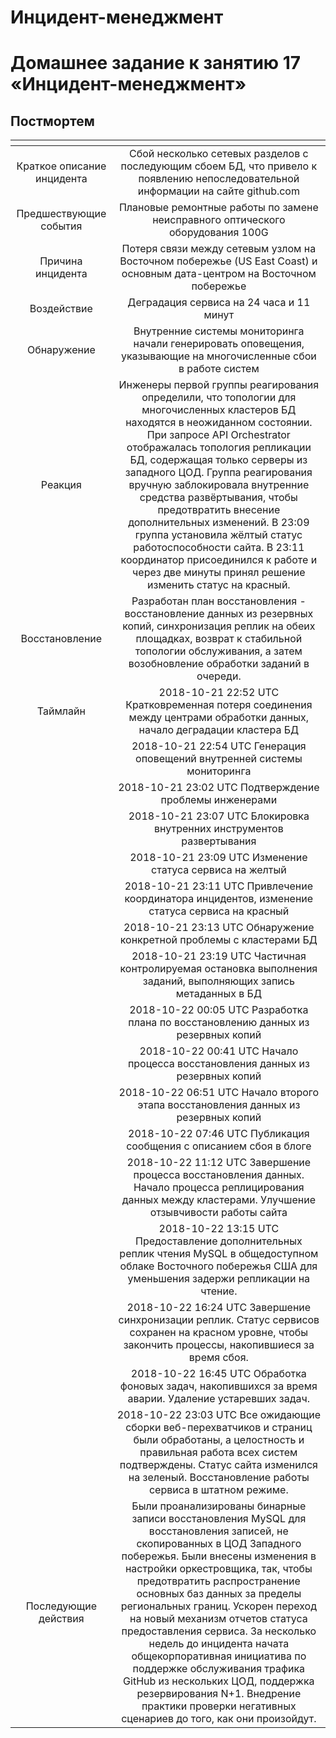 # Инцидент-менеджмент
# Домашнее задание к занятию 17 «Инцидент-менеджмент»

## Постмортем
|          <!-- -->          |                                                                                                                                                                                                                                                                                                 <!-- -->                                                                                                                                                                                                                                                                                                 |
|:--------------------------:|:--------------------------------------------------------------------------------------------------------------------------------------------------------------------------------------------------------------------------------------------------------------------------------------------------------------------------------------------------------------------------------------------------------------------------------------------------------------------------------------------------------------------------------------------------------------------------------------------------------:|
| Краткое описание инцидента |                                                                                                                                                                                                                                   Сбой несколько сетевых разделов с последующим сбоем БД, что привело к появлению непоследовательной информации на сайте github.com                                                                                                                                                                                                                                      | 
|   Предшествующие события   |                                                                                                                                                                                                                                                       Плановые ремонтные работы по замене неисправного оптического оборудования 100G                                                                                                                                                                                                                                                                     |
|     Причина инцидента      |                                                                                                                                                                                                                                         Потеря связи между сетевым узлом на Восточном побережье (US East Coast) и основным дата-центром на Восточном побережье                                                                                                                                                                                                                                           |
|        Воздействие         |                                                                                                                                                                                                                                                                             Деградация сервиса на 24 часа и 11 минут                                                                                                                                                                                                                                                                                     |
|        Обнаружение         |                                                                                                                                                                                                                                            Внутренние системы мониторинга начали генерировать оповещения, указывающие на многочисленные сбои в работе систем                                                                                                                                                                                                                                             |
|          Реакция           |             Инженеры первой группы реагирования определили, что топологии для многочисленных кластеров БД находятся в неожиданном состоянии. При запросе API Orchestrator отображалась топология репликации БД, содержащая только серверы из западного ЦОД. Группа реагирования вручную заблокировала внутренние средства развёртывания, чтобы предотвратить внесение дополнительных изменений. В 23:09 группа установила жёлтый статус работоспособности сайта. В 23:11 координатор присоединился к работе и через две минуты принял решение изменить статус на красный.                                |
|       Восстановление       |                                                                                                                                                                                   Разработан план восстановления - восстановление данных из резервных копий, синхронизация реплик на обеих площадках, возврат к стабильной топологии обслуживания, а затем возобновление обработки заданий в очереди.                                                                                                                                                                                                    |
|          Таймлайн          |                                                                                                                                                                                                                                          2018-10-21 22:52 UTC Кратковременная потеря соединения между центрами обработки данных, начало деградации кластера БД                                                                                                                                                                                                                                           |
|          <!-- -->          |                                                                                                                                                                                                                                                                 2018-10-21 22:54 UTC Генерация оповещений внутренней системы мониторинга                                                                                                                                                                                                                                                                 |
|          <!-- -->          |                                                                                                                                                                                                                                                                          2018-10-21 23:02 UTC Подтверждение проблемы инженерами                                                                                                                                                                                                                                                                          |
|          <!-- -->          |                                                                                                                                                                                                                                                                  2018-10-21 23:07 UTC Блокировка внутренних инструментов развертывания                                                                                                                                                                                                                                                                   |
|          <!-- -->          |                                                                                                                                                                                                                                                                         2018-10-21 23:09 UTC Изменение статуса сервиса на желтый                                                                                                                                                                                                                                                                         |
|          <!-- -->          |                                                                                                                                                                                                                                                      2018-10-21 23:11 UTC Привлечение координатора инцидентов, изменение статуса сервиса на красный                                                                                                                                                                                                                                                      |
|          <!-- -->          |                                                                                                                                                                                                                                                                   2018-10-21 23:13 UTC Обнаружение конкретной проблемы с кластерами БД                                                                                                                                                                                                                                                                   |
|          <!-- -->          |                                                                                                                                                                                                                                              2018-10-21 23:19 UTC Частичная контролируемая остановка выполнения заданий, выполняющих запись метаданных в БД                                                                                                                                                                                                                                              |
|          <!-- -->          |                                                                                                                                                                                                                                                            2018-10-22 00:05 UTC Разработка плана по восстановлению данных из резервных копий                                                                                                                                                                                                                                                             |
|          <!-- -->          |                                                                                                                                                                                                                                                              2018-10-22 00:41 UTC Начало процесса восстановления данных из резервных копий                                                                                                                                                                                                                                                               |
|          <!-- -->          |                                                                                                                                                                                                                                                            2018-10-22 06:51 UTC Начало второго этапа восстановления данных из резервных копий                                                                                                                                                                                                                                                            |
|          <!-- -->          |                                                                                                                                                                                                                                                                    2018-10-22 07:46 UTC Публикация сообщения с описанием сбоя в блоге                                                                                                                                                                                                                                                                    |
|          <!-- -->          |                                                                                                                                                                                                                       2018-10-22 11:12 UTC Завершение процесса восстановления данных. Начало процесса реплицирования данных между кластерами. Улучшение отзывчивости работы сайта                                                                                                                                                                                                                        |
|          <!-- -->          |                                                                                                                                                                                                                   2018-10-22 13:15 UTC Предоставление дополнительных реплик чтения MySQL в общедоступном облаке Восточного побережья США для уменьшения задержи репликации на чтение.                                                                                                                                                                                                                    |
|          <!-- -->          |                                                                                                                                                                                                                         2018-10-22 16:24 UTC Завершение синхронизации реплик. Статус сервисов сохранен на красном уровне, чтобы закончить процессы, накопившиеся за время сбоя.                                                                                                                                                                                                                          |
|          <!-- -->          |                                                                                                                                                                                                                                                  2018-10-22 16:45 UTC Обработка фоновых задач, накопившихся за время аварии. Удаление устаревших задач.                                                                                                                                                                                                                                                  |
|          <!-- -->          |                                                                                                                                                                                  2018-10-22 23:03 UTC Все ожидающие сборки веб-перехватчиков и страниц были обработаны, а целостность и правильная работа всех систем подтверждены. Статус сайта изменился на зеленый. Восстановление работы сервиса в штатном режиме.                                                                                                                                                                                   |
|   Последующие действия     | Были проанализированы бинарные записи восстановления MySQL для восстановления записей, не скопированных в ЦОД Западного побережья. Были внесены изменения в настройки оркестровщика, так, чтобы предотвратить распространение основных баз данных за пределы региональных границ. Ускорен переход на новый механизм отчетов статуса предоставления сервиса. За несколько недель до инцидента начата общекорпоративная инициатива по поддержке обслуживания трафика GitHub из нескольких ЦОД, поддержка резервирования N+1. Внедрение практики проверки негативных сценариев до того, как они произойдут. |

